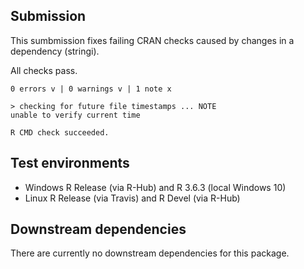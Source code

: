 ## Submission

This sumbmission fixes failing CRAN checks caused by changes in a dependency
(stringi). 

All checks pass.

```
0 errors v | 0 warnings v | 1 note x

> checking for future file timestamps ... NOTE
unable to verify current time

R CMD check succeeded.
```

## Test environments

* Windows R Release (via R-Hub) and R 3.6.3 (local Windows 10)
* Linux R Release (via Travis) and R Devel (via R-Hub)


## Downstream dependencies

There are currently no downstream dependencies for this package.
